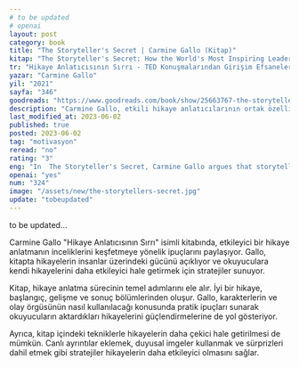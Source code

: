 ```yaml
---
# to be updated
# openai
layout: post
category: book
title: "The Storyteller's Secret | Carmine Gallo (Kitap)"
kitap: "The Storyteller's Secret: How the World's Most Inspiring Leaders Turn Their Passion Into Performance"
tr: "Hikaye Anlatıcısının Sırrı - TED Konuşmalarından Girişim Efsanelerine Bazı Fikirler Neden Tutar Bazıları Tutmaz"
yazar: "Carmine Gallo"
yil: "2021"
sayfa: "346"
goodreads: "https://www.goodreads.com/book/show/25663767-the-storyteller-s-secret"
description: "Carmine Gallo, etkili hikaye anlatıcılarının ortak özelliklerini inceliyor."
last_modified_at: 2023-06-02
published: true
posted: 2023-06-02
tag: "motivasyon"
reread: "no"
rating: "3"
eng: "In  The Storyteller's Secret, Carmine Gallo argues that storytelling is a powerful tool that can be used to persuade, inspire, and motivate others. He draws on neuroscience, psychology, and sociology research to explain why stories are so effective at capturing our attention and influencing our behaviour. Gallo also provides practical advice on how to craft and deliver compelling stories."
openai: "yes"
num: "324"
image: "/assets/new/the-storytellers-secret.jpg"
update: "tobeupdated"
---
```


to be updated...

Carmine Gallo "Hikaye Anlatıcısının Sırrı" isimli kitabında, etkileyici bir hikaye anlatmanın inceliklerini keşfetmeye yönelik ipuçlarını paylaşıyor. Gallo, kitapta hikayelerin insanlar üzerindeki gücünü açıklıyor ve okuyuculara kendi hikayelerini daha etkileyici hale getirmek için stratejiler sunuyor.

Kitap, hikaye anlatma sürecinin temel adımlarını ele alır. İyi bir hikaye, başlangıç, gelişme ve sonuç bölümlerinden oluşur. Gallo, karakterlerin ve olay örgüsünün nasıl kullanılacağı konusunda pratik ipuçları sunarak okuyucuların aktardıkları hikayelerini güçlendirmelerine de yol gösteriyor.

Ayrıca, kitap içindeki tekniklerle hikayelerin daha çekici hale getirilmesi de mümkün. Canlı ayrıntılar eklemek, duyusal imgeler kullanmak ve sürprizleri dahil etmek gibi stratejiler hikayelerin daha etkileyici olmasını sağlar.
